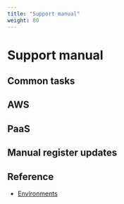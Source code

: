 ```yaml
---
title: "Support manual"
weight: 80
---
```


# Support manual

## Common tasks

## AWS

## PaaS

## Manual register updates

## Reference
- [Environments](/manual/environments)